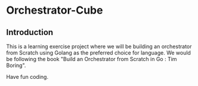 # Orchestrator-Cube

## Introduction
This is a learning exercise project where we will be building an orchestrator from Scratch using Golang as the preferred choice for language. We would be following the book "Build an Orchestrator from Scratch in Go : Tim Boring".

Have fun coding.